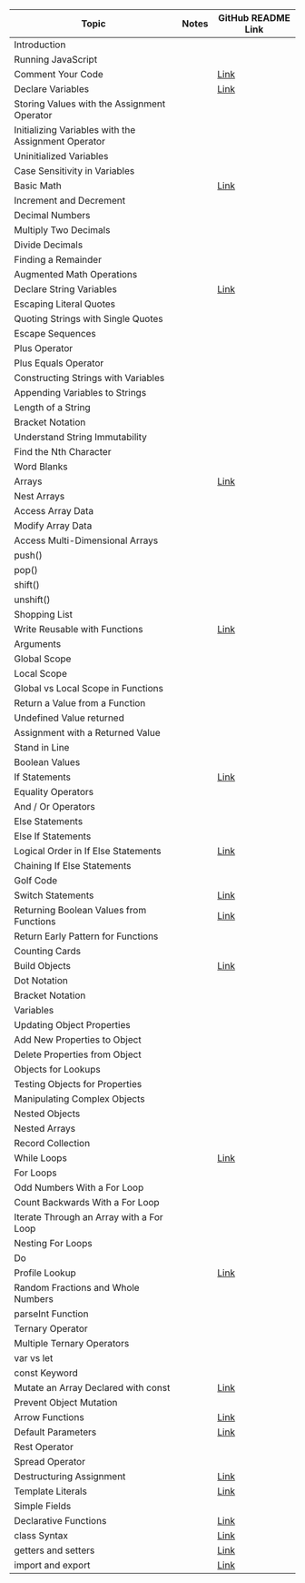 | Topic                                | Notes                                                         | GitHub README Link                                                   |
|--------------------------------------|---------------------------------------------------------------|----------------------------------------------------------------------|
| Introduction                        |                                                               |                                                                      |
| Running JavaScript                  |                                                               |                                                                      |
| Comment Your Code                   |                                                               | [Link](https://github.com/ZishanSayyed/100-Days-Of-Data-Engineering-/blob/main/JavaScript/1.comments.js)                            |
| Declare Variables                   |                                                               | [Link](https://github.com/ZishanSayyed/100-Days-Of-Data-Engineering-/blob/main/JavaScript/2.dataTypes%26Variable.js)                 |
| Storing Values with the Assignment Operator |                                                          |                                                                      |
| Initializing Variables with the Assignment Operator |                                                      |                                                                      |
| Uninitialized Variables             |                                                               |                                                                      |
| Case Sensitivity in Variables       |                                                               |                                                                      |
| Basic Math                          |                                                               | [Link](https://github.com/ZishanSayyed/100-Days-Of-Data-Engineering-/blob/main/JavaScript/3.mathsOpration.js)                       |
| Increment and Decrement             |                                                               |                                                                      |
| Decimal Numbers                     |                                                               |                                                                      |
| Multiply Two Decimals               |                                                               |                                                                      |
| Divide Decimals                     |                                                               |                                                                      |
| Finding a Remainder                  |                                                              |                                                                      |
| Augmented Math Operations           |                                                               |                                                                      |
| Declare String Variables            |                                                               | [Link](https://github.com/ZishanSayyed/100-Days-Of-Data-Engineering-/blob/main/JavaScript/4.strings.js)                              |
| Escaping Literal Quotes             |                                                               |                                                                      |
| Quoting Strings with Single Quotes  |                                                               |                                                                      |
| Escape Sequences                    |                                                               |                                                                      |
| Plus Operator                       |                                                               |                                                                      |
| Plus Equals Operator                |                                                               |                                                                      |
| Constructing Strings with Variables |                                                               |                                                                      |
| Appending Variables to Strings      |                                                               |                                                                      |
| Length of a String                  |                                                               |                                                                      |
| Bracket Notation                    |                                                               |                                                                      |
| Understand String Immutability      |                                                               |                                                                      |
| Find the Nth Character              |                                                               |                                                                      |
| Word Blanks                         |                                                               |                                                                      |
| Arrays                              |                                                               | [Link](https://github.com/ZishanSayyed/100-Days-Of-Data-Engineering-/blob/main/JavaScript/5.arrays.js)                               |
| Nest Arrays                         |                                                               |                                                                      |
| Access Array Data                   |                                                               |                                                                      |
| Modify Array Data                   |                                                               |                                                                      |
| Access Multi-Dimensional Arrays     |                                                               |                                                                      |
| push()                              |                                                               |                                                                      |
| pop()                               |                                                               |                                                                      |
| shift()                             |                                                               |                                                                      |
| unshift()                           |                                                               |                                                                      |
| Shopping List                       |                                                               |                                                                      |
| Write Reusable with Functions       |                                                               | [Link](https://github.com/ZishanSayyed/100-Days-Of-Data-Engineering-/blob/main/JavaScript/6.functions.js)                           |
| Arguments                           |                                                               |                                                                      |
| Global Scope                        |                                                               |                                                                      |
| Local Scope                         |                                                               |                                                                      |
| Global vs Local Scope in Functions  |                                                               |                                                                      |
| Return a Value from a Function      |                                                               |                                                                      |
| Undefined Value returned            |                                                               |                                                                      |
| Assignment with a Returned Value    |                                                               |                                                                      |
| Stand in Line                       |                                                               |                                                                      |
| Boolean Values                      |                                                               |                                                                      |
| If Statements                       |                                                               | [Link](https://github.com/ZishanSayyed/100-Days-Of-Data-Engineering-/blob/main/JavaScript/7.statements.js)                          |
| Equality Operators                  |                                                               |                                                                      |
| And / Or Operators                  |                                                               |                                                                      |
| Else Statements                     |                                                               |                                                                      |
| Else If Statements                  |                                                               |                                                                      |
| Logical Order in If Else Statements |                                                               | [Link](https://github.com/ZishanSayyed/100-Days-Of-Data-Engineering-/blob/main/JavaScript/8.comparsionOprators.js)                   |
| Chaining If Else Statements         |                                                               |                                                                      |
| Golf Code                           |                                                               |                                                                      |
| Switch Statements                   |                                                               | [Link](https://github.com/ZishanSayyed/100-Days-Of-Data-Engineering-/blob/main/JavaScript/9.swtichStatment.js)                      |
| Returning Boolean Values from Functions |                                                           | [Link](https://github.com/ZishanSayyed/100-Days-Of-Data-Engineering-/blob/main/JavaScript/10.functionsOprations.js)                 |
| Return Early Pattern for Functions  |                                                               |                                                                      |
| Counting Cards                      |                                                               |                                                                      |
| Build Objects                       |                                                               | [Link](https://github.com/ZishanSayyed/100-Days-Of-Data-Engineering-/blob/main/JavaScript/11.objects.js)                             |
| Dot Notation                        |                                                               |                                                                      |
| Bracket Notation                    |                                                               |                                                                      |
| Variables                           |                                                               |                                                                      |
| Updating Object Properties          |                                                               |                                                                      |
| Add New Properties to Object        |                                                               |                                                                      |
| Delete Properties from Object       |                                                               |                                                                      |
| Objects for Lookups                 |                                                               |                                                                      |
| Testing Objects for Properties      |                                                               |                                                                      |
| Manipulating Complex Objects        |                                                               |                                                                      |
| Nested Objects                      |                                                               |                                                                      |
| Nested Arrays                       |                                                               |                                                                      |
| Record Collection                   |                                                               |                                                                      |
| While Loops                         |                                                               | [Link](https://github.com/ZishanSayyed/100-Days-Of-Data-Engineering-/blob/main/JavaScript/12.loops.js)                              |
| For Loops                           |                                                               |                                                                      |
| Odd Numbers With a For Loop         |                                                               |                                                                      |
| Count Backwards With a For Loop     |                                                               |                                                                      |
| Iterate Through an Array with a For Loop |                                                        |                                                                      |
| Nesting For Loops                   |                                                               |                                                                      |
| Do                                  |                                                               |                                                                      |
| Profile Lookup                      |                                                               | [Link](https://github.com/ZishanSayyed/100-Days-Of-Data-Engineering-/blob/main/JavaScript/13.lookup.js)                              |
| Random Fractions and Whole Numbers  |                                                               |                                                                      |
| parseInt Function                   |                                                               |                                                                      |
| Ternary Operator                    |                                                               |                                                                      |
| Multiple Ternary Operators          |                                                               |                                                                      |
| var vs let                          |                                                               |                                                                      |
| const Keyword                       |                                                               |                                                                      |
| Mutate an Array Declared with const |                                                               | [Link](https://github.com/ZishanSayyed/100-Days-Of-Data-Engineering-/blob/main/JavaScript/14.declaringVariables.js)                 |
| Prevent Object Mutation             |                                                               |                                                                      |
| Arrow Functions                     |                                                               | [Link](https://github.com/ZishanSayyed/100-Days-Of-Data-Engineering-/blob/main/JavaScript/15.arrowFunctions.js)                      |
| Default Parameters                  |                                                               | [Link](https://github.com/ZishanSayyed/100-Days-Of-Data-Engineering-/blob/main/JavaScript/16.operator.js)                           |
| Rest Operator                       |                                                               |                                                                      |
| Spread Operator                     |                                                               |                                                                      |
| Destructuring Assignment            |                                                               | [Link](https://github.com/ZishanSayyed/100-Days-Of-Data-Engineering-/blob/main/JavaScript/17.DestructuringAssignment.js)             |
| Template Literals                   |                                                               | [Link](https://github.com/ZishanSayyed/100-Days-Of-Data-Engineering-/blob/main/JavaScript/18.TemplateLiterals.js)                   |
| Simple Fields                       |                                                               |                                                                      |
| Declarative Functions               |                                                               | [Link](https://github.com/ZishanSayyed/100-Days-Of-Data-Engineering-/blob/main/JavaScript/19.DeclarativeFunctions.js)                 |
| class Syntax                        |                                                               | [Link](https://github.com/ZishanSayyed/100-Days-Of-Data-Engineering-/blob/main/JavaScript/20.class.js)                               |
| getters and setters                 |                                                               | [Link](https://github.com/ZishanSayyed/100-Days-Of-Data-Engineering-/blob/main/JavaScript/21.getters%26setters.js)                   |
| import and export                   |                                                               | [Link](https://github.com/ZishanSayyed/100-Days-Of-Data-Engineering-/blob/main/JavaScript/22.import%26export.js)                      |

